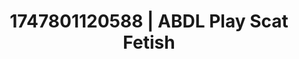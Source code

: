 ---
categories:
- Midnight fantasy
- Whispered desires
- Sultry voice
- Mormon wife
- Anime
image: /assets/images/1747801120588.jpg
layout: post
seo:
  description: Featured content with sensual Scat Fetish, ABDL Play. HD images available.
  keywords: Scat Fetish, ABDL Play
  og_image: /assets/images/1747801120588.jpg
  schema_type: VisualArtwork
tags:
- ABDL Play
- '#1747801120588'
- Scat Fetish
title: 1747801120588 | ABDL Play Scat Fetish
---